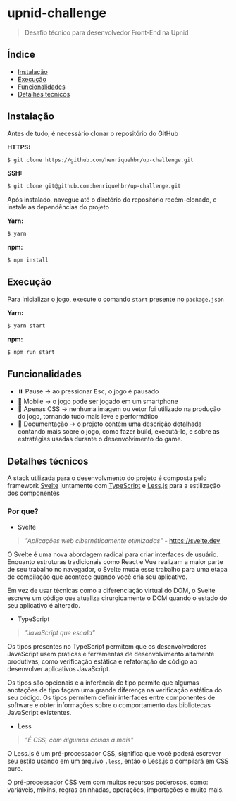 # upnid-challenge

> Desafio técnico para desenvolvedor Front-End na Upnid

## Índice

- [Instalação](#instalação)
- [Execução](#execução)
- [Funcionalidades](#funcionalidades)
- [Detalhes técnicos](#detalhes-técnicos)

## Instalação

Antes de tudo, é necessário clonar o repositório do GitHub

**HTTPS:**

```bash
$ git clone https://github.com/henriquehbr/up-challenge.git
```

**SSH:**

```bash
$ git clone git@github.com:henriquehbr/up-challenge.git
```

Após instalado, navegue até o diretório do repositório recém-clonado, e instale as dependências do projeto

**Yarn:**

```bash
$ yarn
```

**npm:**

```bash
$ npm install
```

## Execução

Para inicializar o jogo, execute o comando `start` presente no `package.json`

**Yarn:**

```bash
$ yarn start
```

**npm:**

```bash
$ npm run start
```

## Funcionalidades

- ⏸️ Pause → ao pressionar <kbd>Esc</kbd>, o jogo é pausado
- 📱 Mobile → o jogo pode ser jogado em um smartphone
- 🎨 Apenas CSS → nenhuma imagem ou vetor foi utilizado na produção do jogo, tornando tudo mais leve e performático
- 📝 Documentação → o projeto contém uma descrição detalhada contando mais sobre o jogo, como fazer build, executá-lo, e sobre as estratégias usadas durante o desenvolvimento do game.

## Detalhes técnicos

A stack utilizada para o desenvolvmento do projeto é composta pelo framework [Svelte](https://svelte.dev) juntamente com [TypeScript](https://typescriptlang.org) e [Less.js](https://lesscss.org) para a estilização dos componentes

### Por que?

- Svelte

> *"Aplicações web cibernéticamente otimizadas"* - https://svelte.dev

O Svelte é uma nova abordagem radical para criar interfaces de usuário. Enquanto estruturas tradicionais como React e Vue realizam a maior parte de seu trabalho no navegador, o Svelte muda esse trabalho para uma etapa de compilação que acontece quando você cria seu aplicativo.

Em vez de usar técnicas como a diferenciação virtual do DOM, o Svelte escreve um código que atualiza cirurgicamente o DOM quando o estado do seu aplicativo é alterado.

- TypeScript

> *"JavaScript que escala"*

Os tipos presentes no TypeScript permitem que os desenvolvedores JavaScript usem práticas e ferramentas de desenvolvimento altamente produtivas, como verificação estática e refatoração de código ao desenvolver aplicativos JavaScript.

Os tipos são opcionais e a inferência de tipo permite que algumas anotações de tipo façam uma grande diferença na verificação estática do seu código. Os tipos permitem definir interfaces entre componentes de software e obter informações sobre o comportamento das bibliotecas JavaScript existentes.

- Less

> *"É CSS, com algumas coisas a mais"*

O Less.js é um pré-processador CSS, significa que você poderá escrever seu estilo usando em um arquivo `.less`, então o Less.js o compilará em CSS puro.

O pré-processador CSS vem com muitos recursos poderosos, como: variáveis, mixins, regras aninhadas, operações, importações e muito mais.
